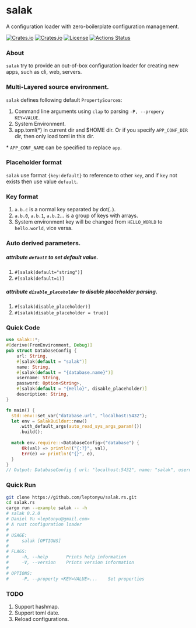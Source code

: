 # salak
A configuration loader with zero-boilerplate configuration management.

[![Crates.io](https://img.shields.io/crates/v/salak?style=flat-square)](https://crates.io/crates/salak)
[![Crates.io](https://img.shields.io/crates/d/salak?style=flat-square)](https://crates.io/crates/salak)
[![License](https://img.shields.io/badge/license-MIT-blue?style=flat-square)](https://github.com/leptonyu/salak.rs/blob/master/LICENSE-MIT)
[![Actions Status](https://github.com/leptonyu/salak.rs/workflows/Rust/badge.svg)](https://github.com/leptonyu/salak.rs/actions)

### About
`salak` try to provide an out-of-box configuration loader for creating new apps, such as cli, web, servers.

### Multi-Layered source environment.
`salak` defines following default `PropertySource`s:
1. Command line arguments using `clap` to parsing `-P, --propery KEY=VALUE`.
2. System Environment.
3. app.toml(*) in current dir and $HOME dir. Or if you specify `APP_CONF_DIR` dir, then only load toml in this dir.

\* `APP_CONF_NAME` can be specified to replace `app`.

### Placeholder format
`salak` use format `{key:default}` to reference to other `key`, and if `key` not exists then use value `default`.

### Key format
1. `a.b.c` is a normal key separated by dot(`.`).
2. `a.b.0`, `a.b.1`, `a.b.2`... is a group of keys with arrays.
3. System environment key will be changed from `HELLO_WORLD` to `hello.world`, vice versa.

### Auto derived parameters.

##### attribute `default` to set default value.
1. `#[salak(default="string")]`
2. `#[salak(default=1)]`

##### attribute `disable_placeholder` to disable placeholder parsing.
1. `#[salak(disable_placeholder)]`
2. `#[salak(disable_placeholder = true)]`

### Quick Code
```rust
use salak::*;
#[derive(FromEnvironment, Debug)]
pub struct DatabaseConfig {
    url: String,
    #[salak(default = "salak")]
    name: String,
    #[salak(default = "{database.name}")]
    username: String,
    password: Option<String>,
    #[salak(default = "{Hello}", disable_placeholder)]
    description: String,
}

fn main() {
  std::env::set_var("database.url", "localhost:5432");
  let env = SalakBuilder::new()
     .with_default_args(auto_read_sys_args_param!())
     .build();
 
  match env.require::<DatabaseConfig>("database") {
      Ok(val) => println!("{:?}", val),
      Err(e) => println!("{}", e),
  }
}
// Output: DatabaseConfig { url: "localhost:5432", name: "salak", username: "salak", password: None, description: "{Hello}" }
```

### Quick Run
```bash
git clone https://github.com/leptonyu/salak.rs.git
cd salak.rs
cargo run --example salak -- -h
# salak 0.2.0
# Daniel Yu <leptonyu@gmail.com>
# A rust configuration loader
# 
# USAGE:
#     salak [OPTIONS]
# 
# FLAGS:
#     -h, --help       Prints help information
#     -V, --version    Prints version information
# 
# OPTIONS:
#     -P, --property <KEY=VALUE>...    Set properties
```

### TODO
1. Support hashmap.
2. Support toml date.
3. Reload configurations.